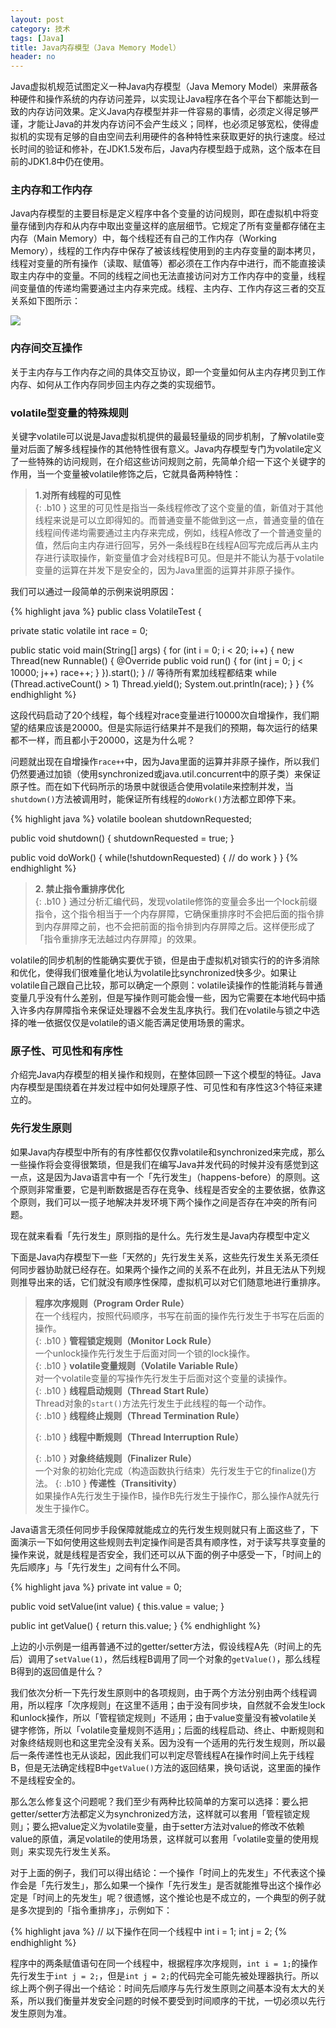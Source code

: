 ```yaml
---
layout: post
category: 技术
tags: [Java]
title: Java内存模型（Java Memory Model）
header: no
---
```


Java虚拟机规范试图定义一种Java内存模型（Java Memory Model）来屏蔽各种硬件和操作系统的内存访问差异，以实现让Java程序在各个平台下都能达到一致的内存访问效果。定义Java内存模型并非一件容易的事情，必须定义得足够严谨，才能让Java的并发内存访问不会产生歧义；同样，也必须足够宽松，使得虚拟机的实现有足够的自由空间去利用硬件的各种特性来获取更好的执行速度。经过长时间的验证和修补，在JDK1.5发布后，Java内存模型趋于成熟，这个版本在目前的JDK1.8中仍在使用。

### 主内存和工作内存

Java内存模型的主要目标是定义程序中各个变量的访问规则，即在虚拟机中将变量存储到内存和从内存中取出变量这样的底层细节。它规定了所有变量都存储在主内存（Main Memory）中，每个线程还有自己的工作内存（Working Memory），线程的工作内存中保存了被该线程使用到的主内存变量的副本拷贝，线程对变量的所有操作（读取、赋值等）都必须在工作内存中进行，而不能直接读取主内存中的变量。不同的线程之间也无法直接访问对方工作内存中的变量，线程间变量值的传递均需要通过主内存来完成。线程、主内存、工作内存这三者的交互关系如下图所示：

![](http://cdn4.infoqstatic.com/statics_s2_20160301-0105u1/resource/articles/java-memory-model-1/zh/resources/11.png)

### 内存间交互操作

关于主内存与工作内存之间的具体交互协议，即一个变量如何从主内存拷贝到工作内存、如何从工作内存同步回主内存之类的实现细节。

### volatile型变量的特殊规则

关键字volatile可以说是Java虚拟机提供的最最轻量级的同步机制，了解volatile变量对后面了解多线程操作的其他特性很有意义。Java内存模型专门为volatile定义了一些特殊的访问规则，在介绍这些访问规则之前，先简单介绍一下这个关键字的作用，当一个变量被volatile修饰之后，它就具备两种特性：

> **1.对所有线程的可见性**  
> {: .b10 }
> 这里的可见性是指当一条线程修改了这个变量的值，新值对于其他线程来说是可以立即得知的。而普通变量不能做到这一点，普通变量的值在线程间传递均需要通过主内存来完成，例如，线程A修改了一个普通变量的值，然后向主内存进行回写，另外一条线程B在线程A回写完成后再从主内存进行读取操作，新变量值才会对线程B可见。但是并不能认为基于volatile变量的运算在并发下是安全的，因为Java里面的运算并非原子操作。

我们可以通过一段简单的示例来说明原因：  

{% highlight java %}
public class VolatileTest {

  private static volatile int race = 0;

  public static void main(String[] args) {
	  for (int i = 0; i < 20; i++) {
		  new Thread(new Runnable() {
			  @Override
			  public void run() {
				  for (int j = 0; j < 10000; j++)
					  race++;
			  }
		  }).start();
	  }
	  // 等待所有累加线程都结束
	  while (Thread.activeCount() > 1)
		  Thread.yield();
	  System.out.println(race);
  }
}
{% endhighlight %}

这段代码启动了20个线程，每个线程对race变量进行10000次自增操作，我们期望的结果应该是20000。但是实际运行结果并不是我们的预期，每次运行的结果都不一样，而且都小于20000，这是为什么呢？

问题就出现在自增操作`race++`中，因为Java里面的运算并非原子操作，所以我们仍然要通过加锁（使用synchronized或java.util.concurrent中的原子类）来保证原子性。而在如下代码所示的场景中就很适合使用volatile来控制并发，当`shutdown()`方法被调用时，能保证所有线程的`doWork()`方法都立即停下来。

{% highlight java %}
volatile boolean shutdownRequested;

public void shutdown() {
	shutdownRequested = true;
}

public void doWork() {
	while(!shutdownRequested) {
		// do work
	}
}
{% endhighlight %}

> **2. 禁止指令重排序优化**  
> {: .b10 }
> 通过分析汇编代码，发现volatile修饰的变量会多出一个lock前缀指令，这个指令相当于一个内存屏障，它确保重排序时不会把后面的指令排到内存屏障之前，也不会把前面的指令排到内存屏障之后。这样便形成了「指令重排序无法越过内存屏障」的效果。

volatile的同步机制的性能确实要优于锁，但是由于虚拟机对锁实行的的许多消除和优化，使得我们很难量化地认为volatile比synchronized快多少。如果让volatile自己跟自己比较，那可以确定一个原则：volatile读操作的性能消耗与普通变量几乎没有什么差别，但是写操作则可能会慢一些，因为它需要在本地代码中插入许多内存屏障指令来保证处理器不会发生乱序执行。我们在volatile与锁之中选择的唯一依据仅仅是volatile的语义能否满足使用场景的需求。

### 原子性、可见性和有序性

介绍完Java内存模型的相关操作和规则，在整体回顾一下这个模型的特征。Java内存模型是围绕着在并发过程中如何处理原子性、可见性和有序性这3个特征来建立的。

### 先行发生原则

如果Java内存模型中所有的有序性都仅仅靠volatile和synchronized来完成，那么一些操作将会变得很繁琐，但是我们在编写Java并发代码的时候并没有感觉到这一点，这是因为Java语言中有一个「先行发生」（happens-before）的原则。这个原则非常重要，它是判断数据是否存在竞争、线程是否安全的主要依据，依靠这个原则，我们可以一揽子地解决并发环境下两个操作之间是否存在冲突的所有问题。

现在就来看看「先行发生」原则指的是什么。先行发生是Java内存模型中定义

下面是Java内存模型下一些「天然的」先行发生关系，这些先行发生关系无须任何同步器协助就已经存在。如果两个操作之间的关系不在此列，并且无法从下列规则推导出来的话，它们就没有顺序性保障，虚拟机可以对它们随意地进行重排序。

> **程序次序规则（Program Order Rule）**  
> 在一个线程内，按照代码顺序，书写在前面的操作先行发生于书写在后面的操作。  
> {: .b10 }
> **管程锁定规则（Monitor Lock Rule）**  
> 一个unlock操作先行发生于后面对同一个锁的lock操作。  
> {: .b10 }
> **volatile变量规则（Volatile Variable Rule）**  
> 对一个volatile变量的写操作先行发生于后面对这个变量的读操作。  
> {: .b10 }
> **线程启动规则（Thread Start Rule）**  
> Thread对象的`start()`方法先行发生于此线程的每一个动作。  
> {: .b10 }
> **线程终止规则（Thread Termination Rule）**  
>
> {: .b10 }
> **线程中断规则（Thread Interruption Rule）**  
>
> {: .b10 }
> **对象终结规则（Finalizer Rule）**  
> 一个对象的初始化完成（构造函数执行结束）先行发生于它的finalize()方法。
> {: .b10 }
> **传递性（Transitivity）**  
> 如果操作A先行发生于操作B，操作B先行发生于操作C，那么操作A就先行发生于操作C。

Java语言无须任何同步手段保障就能成立的先行发生规则就只有上面这些了，下面演示一下如何使用这些规则去判定操作间是否具有顺序性，对于读写共享变量的操作来说，就是线程是否安全，我们还可以从下面的例子中感受一下，「时间上的先后顺序」与「先行发生」之间有什么不同。

{% highlight java %}
private int value = 0;

public void setValue(int value) {
	this.value = value;
}

public int getValue() {
	return this.value;
}
{% endhighlight %}

上边的小示例是一组再普通不过的getter/setter方法，假设线程A先（时间上的先后）调用了`setValue(1)`，然后线程B调用了同一个对象的`getValue()`，那么线程B得到的返回值是什么？

我们依次分析一下先行发生原则中的各项规则，由于两个方法分别由两个线程调用，所以程序「次序规则」在这里不适用；由于没有同步块，自然就不会发生lock和unlock操作，所以「管程锁定规则」不适用；由于value变量没有被volatile关键字修饰，所以「volatile变量规则不适用」；后面的线程启动、终止、中断规则和对象终结规则也和这里完全没有关系。因为没有一个适用的先行发生规则，所以最后一条传递性也无从谈起，因此我们可以判定尽管线程A在操作时间上先于线程B，但是无法确定线程B中`getValue()`方法的返回结果，换句话说，这里面的操作不是线程安全的。

那么怎么修复这个问题呢？我们至少有两种比较简单的方案可以选择：要么把getter/setter方法都定义为synchronized方法，这样就可以套用「管程锁定规则」；要么把value定义为volatile变量，由于setter方法对value的修改不依赖value的原值，满足volatile的使用场景，这样就可以套用「volatile变量的使用规则」来实现先行发生关系。

对于上面的例子，我们可以得出结论：一个操作「时间上的先发生」不代表这个操作会是「先行发生」，那么如果一个操作「先行发生」是否就能推导出这个操作必定是「时间上的先发生」呢？很遗憾，这个推论也是不成立的，一个典型的例子就是多次提到的「指令重排序」，示例如下：

{% highlight java %}
// 以下操作在同一个线程中
int i = 1;
int j = 2;
{% endhighlight %}

程序中的两条赋值语句在同一个线程中，根据程序次序规则，`int i = 1;`的操作先行发生于`int j = 2;`，但是`int j = 2;`的代码完全可能先被处理器执行。所以综上两个例子得出一个结论：时间先后顺序与先行发生原则之间基本没有太大的关系，所以我们衡量并发安全问题的时候不要受到时间顺序的干扰，一切必须以先行发生原则为准。
